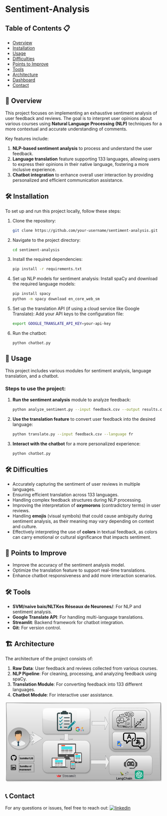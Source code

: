 # Sentiment-Analysis

## Table of Contents 📋
- [Overview](#overview)
- [Installation](#installation)
- [Usage](#usage)
- [Difficulties](#difficulties)
- [Points to Improve](#points-to-improve)
- [Tools](#tools)
- [Architecture](#architecture)
- [Dashboard](#dashboard)
- [Contact](#contact)

## 🚀 Overview
This project focuses on implementing an exhaustive sentiment analysis of user feedback and reviews. The goal is to interpret user opinions about various courses using **Natural Language Processing (NLP)** techniques for a more contextual and accurate understanding of comments.

Key features include:
1. **NLP-based sentiment analysis** to process and understand the user feedback.
2. **Language translation** feature supporting 133 languages, allowing users to express their opinions in their native language, fostering a more inclusive experience.
3. **Chatbot integration** to enhance overall user interaction by providing personalized and efficient communication assistance.

## 🛠️ Installation
To set up and run this project locally, follow these steps:

1. Clone the repository:
    ```bash
    git clone https://github.com/your-username/sentiment-analysis.git
    ```
2. Navigate to the project directory:
    ```bash
    cd sentiment-analysis
    ```
3. Install the required dependencies:
    ```bash
    pip install -r requirements.txt
    ```

4. Set up NLP models for sentiment analysis:
    Install spaCy and download the required language models:
    ```bash
    pip install spacy
    python -m spacy download en_core_web_sm
    ```

5. Set up the translation API (if using a cloud service like Google Translate):
    Add your API keys to the configuration file:
    ```bash
    export GOOGLE_TRANSLATE_API_KEY=your-api-key
    ```

6. Run the chatbot:
    ```bash
    python chatbot.py
    ```

## 🚀 Usage
This project includes various modules for sentiment analysis, language translation, and a chatbot.

### Steps to use the project:

1. **Run the sentiment analysis** module to analyze feedback:
    ```bash
    python analyze_sentiment.py --input feedback.csv --output results.csv
    ```
2. **Use the translation feature** to convert user feedback into the desired language:
    ```bash
    python translate.py --input feedback.csv --language fr
    ```
3. **Interact with the chatbot** for a more personalized experience:
    ```bash
    python chatbot.py
    ```

## 🛠️ Difficulties
- Accurately capturing the sentiment of user reviews in multiple languages.
- Ensuring efficient translation across 133 languages.
- Handling complex feedback structures during NLP processing.
- Improving the interpretation of **oxymorons** (contradictory terms) in user reviews.
- Handling **emojis** (visual symbols) that could cause ambiguity during sentiment analysis, as their meaning may vary depending on context and culture.
- Effectively interpreting the use of **colors** in textual feedback, as colors can carry emotional or cultural significance that impacts sentiment.


## 🔧 Points to Improve
- Improve the accuracy of the sentiment analysis model.
- Optimize the translation feature to support real-time translations.
- Enhance chatbot responsiveness and add more interaction scenarios.

## 🛠 Tools
- **SVM/naive bais/NLTKes Réseaux de Neurones/**: For NLP and sentiment analysis.
- **Google Translate API**: For handling multi-language translations.
- **Streamlit**: Backend framework for chatbot integration.
- **Git**: For version control.

## 🏗 Architecture
The architecture of the project consists of:
1. **Raw Data**: User feedback and reviews collected from various courses.
2. **NLP Pipeline**: For cleaning, processing, and analyzing feedback using spaCy.
3. **Translation Module**: For converting feedback into 133 different languages.
4. **Chatbot Module**: For interactive user assistance.

![Project Architecture](./projet_machine_learning/report/sentiment.png)

## 📞 Contact
For any questions or issues, feel free to reach out:
[![linkedin](https://img.shields.io/badge/linkedin-0A66C2?style=for-the-badge&logo=linkedin&logoColor=white)](https://www.linkedin.com/in/samiha-el-mansouri-27505b250/)
